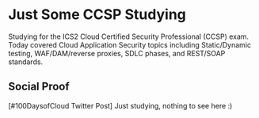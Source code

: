 # Just Some CCSP Studying

Studying for the ICS2 Cloud Certified Security Professional (CCSP) exam. Today covered Cloud Application Security topics including Static/Dynamic testing, WAF/DAM/reverse proxies, SDLC phases, and REST/SOAP standards.

## Social Proof

[#100DaysofCloud Twitter Post] Just studying, nothing to see here :)


